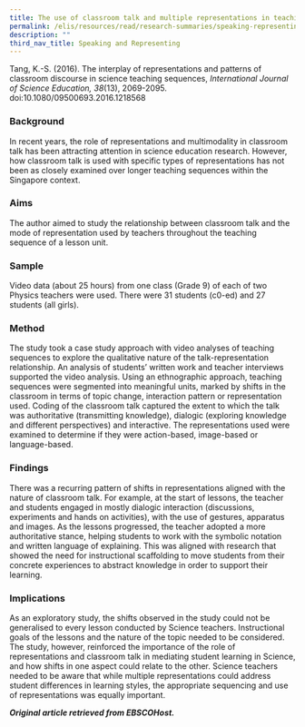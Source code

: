 ```yaml
---
title: The use of classroom talk and multiple representations in teaching Science
permalink: /elis/resources/read/research-summaries/speaking-representing/talks-and-representations-in-teaching/
description: ""
third_nav_title: Speaking and Representing
---
```

Tang, K.-S. (2016). The interplay of representations and patterns of classroom discourse in science teaching sequences, _International Journal of Science Education, 38_(13), 2069-2095. doi:10.1080/09500693.2016.1218568

### Background

In recent years, the role of representations and multimodality in classroom talk has been attracting attention in science education research. However, how classroom talk is used with specific types of representations has not been as closely examined over longer teaching sequences within the Singapore context.

### Aims

The author aimed to study the relationship between classroom talk and the mode of representation used by teachers throughout the teaching sequence of a lesson unit.

### Sample

Video data (about 25 hours) from one class (Grade 9) of each of two Physics teachers were used. There were 31 students (c0-ed) and 27 students (all girls).

### Method

The study took a case study approach with video analyses of teaching sequences to explore the qualitative nature of the talk-representation relationship. An analysis of students’ written work and teacher interviews supported the video analysis. Using an ethnographic approach, teaching sequences were segmented into meaningful units, marked by shifts in the classroom in terms of topic change, interaction pattern or representation used. Coding of the classroom talk captured the extent to which the talk was authoritative (transmitting knowledge), dialogic (exploring knowledge and different perspectives) and interactive. The representations used were examined to determine if they were action-based, image-based or language-based.

### Findings

There was a recurring pattern of shifts in representations aligned with the nature of classroom talk. For example, at the start of lessons, the teacher and students engaged in mostly dialogic interaction (discussions, experiments and hands on activities), with the use of gestures, apparatus and images. As the lessons progressed, the teacher adopted a more authoritative stance, helping students to work with the symbolic notation and written language of explaining. This was aligned with research that showed the need for instructional scaffolding to move students from their concrete experiences to abstract knowledge in order to support their learning.

### Implications

As an exploratory study, the shifts observed in the study could not be generalised to every lesson conducted by Science teachers. Instructional goals of the lessons and the nature of the topic needed to be considered. The study, however, reinforced the importance of the role of representations and classroom talk in mediating student learning in Science, and how shifts in one aspect could relate to the other. Science teachers needed to be aware that while multiple representations could address student differences in learning styles, the appropriate sequencing and use of representations was equally important.

_**Original article retrieved from EBSCOHost.**_  

